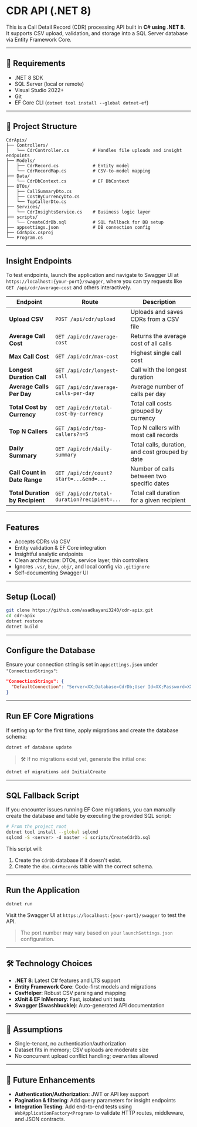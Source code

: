 # CDR API (.NET 8)

This is a Call Detail Record (CDR) processing API built in **C# using .NET 8**.  
It supports CSV upload, validation, and storage into a SQL Server database via Entity Framework Core.

---
## 📝 Requirements

- .NET 8 SDK  
- SQL Server (local or remote)  
- Visual Studio 2022+  
- Git  
- EF Core CLI (`dotnet tool install --global dotnet-ef`)

---
## 📁 Project Structure

```text
CdrApix/
├── Controllers/
│   └── CdrController.cs         # Handles file uploads and insight endpoints
├── Models/
│   ├── CdrRecord.cs             # Entity model
│   └── CdrRecordMap.cs          # CSV-to-model mapping
├── Data/
│   └── CdrDbContext.cs          # EF DbContext
├── DTOs/
│   ├── CallSummaryDto.cs
│   ├── CostByCurrencyDto.cs
│   └── TopCallerDto.cs
├── Services/
│   └── CdrInsightsService.cs    # Business logic layer
├── scripts/
│   └── CreateCdrDb.sql          # SQL fallback for DB setup
├── appsettings.json             # DB connection config
├── CdrApix.csproj
└── Program.cs
```

---
## Insight Endpoints

To test endpoints, launch the application and navigate to Swagger UI at `https://localhost:{your-port}/swagger`, where you can try requests like `GET /api/cdr/average-cost` and others interactively.

| Endpoint                          | Route                                         | Description                                        |
|----------------------------------|-----------------------------------------------|----------------------------------------------------|
| **Upload CSV**                   | `POST /api/cdr/upload`                        | Uploads and saves CDRs from a CSV file             |
| **Average Call Cost**            | `GET /api/cdr/average-cost`                   | Returns the average cost of all calls              |
| **Max Call Cost**                | `GET /api/cdr/max-cost`                       | Highest single call cost                           |
| **Longest Duration Call**        | `GET /api/cdr/longest-call`                   | Call with the longest duration                     |
| **Average Calls Per Day**        | `GET /api/cdr/average-calls-per-day`          | Average number of calls per day                    |
| **Total Cost by Currency**       | `GET /api/cdr/total-cost-by-currency`         | Total call costs grouped by currency               |
| **Top N Callers**                | `GET /api/cdr/top-callers?n=5`                | Top N callers with most call records               |
| **Daily Summary**                | `GET /api/cdr/daily-summary`                  | Total calls, duration, and cost grouped by date    |
| **Call Count in Date Range**     | `GET /api/cdr/count?start=...&end=...`        | Number of calls between two specific dates         |
| **Total Duration by Recipient**  | `GET /api/cdr/total-duration?recipient=...`   | Total call duration for a given recipient          |

---
## Features

- Accepts CDRs via CSV  
- Entity validation & EF Core integration  
- Insightful analytic endpoints  
- Clean architecture: DTOs, service layer, thin controllers  
- Ignores `.vs/`, `bin/`, `obj/`, and local config via `.gitignore`  
- Self-documenting Swagger UI

---
## Setup (Local)

```bash
git clone https://github.com/asadkayani3240/cdr-apix.git
cd cdr-apix
dotnet restore
dotnet build
```

---
## Configure the Database

Ensure your connection string is set in `appsettings.json` under `"ConnectionStrings"`:

```json
"ConnectionStrings": {
  "DefaultConnection": "Server=XX;Database=CdrDb;User Id=XX;Password=XX;"
}
``` 

---
## Run EF Core Migrations

If setting up for the first time, apply migrations and create the database schema:

```bash
dotnet ef database update
```

> 🛠 If no migrations exist yet, generate the initial one:

```bash
dotnet ef migrations add InitialCreate
```

---
## SQL Fallback Script

If you encounter issues running EF Core migrations, you can manually create the database and table by executing the provided SQL script:

```bash
# From the project root
dotnet tool install --global sqlcmd
sqlcmd -S <server> -d master -i scripts/CreateCdrDb.sql
```

This script will:
1. Create the `CdrDb` database if it doesn't exist.
2. Create the `dbo.CdrRecords` table with the correct schema.

---
## Run the Application

```bash
dotnet run
```

Visit the Swagger UI at `https://localhost:{your-port}/swagger` to test the API.

> The port number may vary based on your `launchSettings.json` configuration.

---
## 🛠 Technology Choices

- **.NET 8**: Latest C# features and LTS support  
- **Entity Framework Core**: Code-first models and migrations  
- **CsvHelper**: Robust CSV parsing and mapping  
- **xUnit & EF InMemory**: Fast, isolated unit tests  
- **Swagger (Swashbuckle)**: Auto-generated API documentation

---
## 🤔 Assumptions

- Single-tenant, no authentication/authorization  
- Dataset fits in memory; CSV uploads are moderate size  
- No concurrent upload conflict handling; overwrites allowed

---
## 🚀 Future Enhancements

- **Authentication/Authorization**: JWT or API key support  
- **Pagination & filtering**: Add query parameters for insight endpoints  
- **Integration Testing**: Add end-to-end tests using `WebApplicationFactory<Program>` to validate HTTP routes, middleware, and JSON contracts.
